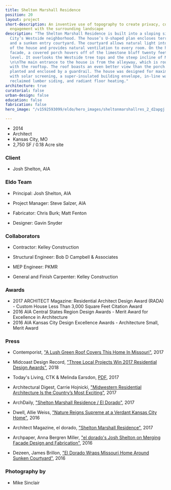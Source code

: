 ```yaml
---
title: Shelton Marshall Residence
position: 20
layout: project
short-description: An inventive use of topography to create privacy, containment and
  engagement with the surrounding landscape
description: "The Shelton Marshall Residence is built into a sloping site in Kansas
  City’s Westside neighborhood. The house’s U-shaped plan encloses terraced gardens
  and a sunken entry courtyard. The courtyard allows natural light into each wing
  of the house and provides natural ventilation to every room. On the house’s west
  facade, a covered porch hovers off of the limestone bluff twenty feet above street
  level. It overlooks the Westside tree tops and the steep incline of Madison Avenue.
  \n\nThe main entrance to the house is from the alleyway, which is roughly level
  with the rooftop. The roof boasts an even better view than the porch. It will be
  planted and enclosed by a guardrail. The house was designed for maximum energy efficiency
  with solar screening, a super-insulated building envelope, in-line water heating,
  reclaimed lumber siding, and radiant floor heating."
architecture: true
curatorial: false
urban-design: false
education: false
fabrication: false
hero_image: "/v1592593099/eldo/hero_images/sheltonmarshallres_2_d2apgj.jpg"

---
```

- 2014
- Architect
- Kansas City, MO
- 2,750 SF / 0.18 Acre site

### Client
- Josh Shelton, AIA

### Eldo Team
- Principal: Josh Shelton, AIA

- Project Manager: Steve Salzer, AIA

- Fabricator: Chris Burk; Matt Fenton

- Designer: Gavin Snyder

### Collaborators
- Contractor: Kelley Construction

- Structural Engineer: Bob D Campbell & Associates

- MEP Engineer: PKMR

- General and Finish Carpenter: Kelley Construction

### Awards
- 2017 ARCHITECT Magazine: Residential Architect Design Award (RADA) - Custom House Less Than 3,000 Square Feet Citation Award
- 2016 AIA Central States Region Design Awards - Merit Award for Excellence in Architecture
- 2016 AIA Kansas City Design Excellence Awards - Architecture Small, Merit Award

### Press
- Contemporist, ["A Lush Green Roof Covers This Home In Missouri"](https://www.contemporist.com/green-roof-covers-home-in-missouri/ "A Lush Green Roof Covers This Home In Missouri"), 2017

- Midcoast Design Record, ["Three Local Projects Win 2017 Residential Design Awards"](http://www.midcoastrecord.com/kcresidential "Three Local Projects Win 2017 Residential Design Awards"), 2018

- Today's Living, CTK & Melinda Earsdon, [PDF](//assets.ctfassets.net/7ceafwpo4r5g/7mELfdKY8kSAwyvQGkImCi/25fb32092c007a3084d709f080234a86/201703_Todays_Living_Shelton_Residence.pdf "Download PDF: City Escape"), 2017

- Architectural Digest, Carrie Hojnicki, ["Midwestern Residential Architecture Is the Country’s Most Exciting"](https://www.architecturaldigest.com/gallery/midwestern-residential-architecture "Midwestern Residential Architecture Is the Country’s Most Exciting"), 2017

- ArchDaily, ["Shelton Marshall Residence / El Dorado"](https://www.archdaily.com/875662/shelton-marshall-residence-el-dorado "Shelton Marshall Residence / El Dorado"), 2017

- Dwell, Allie Weiss, ["Nature Reigns Supreme at a Verdant Kansas City Home"](https://www.dwell.com/article/nature-reigns-supreme-at-a-verdant-kansas-city-home-e783e3b3 "Nature Reigns Supreme at a Verdant Kansas City Home"), 2016

- Architect Magazine, el dorado, ["Shelton Marshall Residence"](https://www.architectmagazine.com/project-gallery/shelton-marshall-residence_o "Shelton Marshall Residence"), 2017

- Archpaper, Anna Bergren Miller, ["el dorado's Josh Shelton on Merging Facade Design and Fabrication"](https://archpaper.com/2016/07/el-dorado-josh-shelton-facade-design-fabrication/ "el dorado's Josh Shelton on Merging Facade Design and Fabrication"), 2016

- Dezeen, James Brillon, ["El Dorado Wraps Missouri Home Around Sunken Courtyard"](https://www.dezeen.com/2016/10/30/shelton-marshall-residence-sunken-courtyard-house-kansas-city-missouri-el-dorado/ "El Dorado Wraps Missouri Home Around Sunken Courtyard"), 2016

### Photography by
- Mike Sinclair